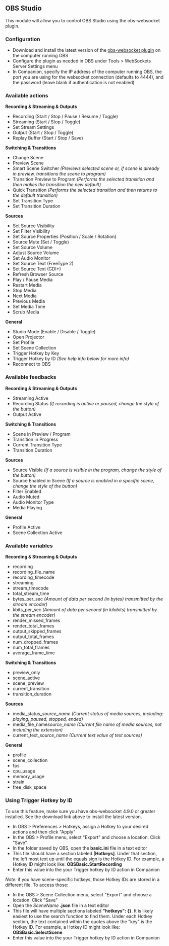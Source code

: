 ## OBS Studio

This module will allow you to control OBS Studio using the obs-websocket plugin.

### Configuration
* Download and install the latest version of the [obs-websocket plugin](https://github.com/Palakis/obs-websocket/releases) on the computer running OBS
* Configure the plugin as needed in OBS under Tools > WebSockets Server Settings menu
* In Companion, specify the IP address of the computer running OBS, the port you are using for the websocket connection (defaults to 4444), and the password (leave blank if authentication is not enabled)

### Available actions
**Recording & Streaming & Outputs**
* Recording (Start / Stop / Pause / Resume / Toggle)
* Streaming (Start / Stop / Toggle)
* Set Stream Settings
* Output (Start / Stop / Toggle)
* Replay Buffer (Start / Stop / Save)

**Switching & Transitions**
* Change Scene
* Preview Scene
* Smart Scene Switcher *(Previews selected scene or, if scene is already in preview, transitions the scene to program)*
* Transition Preview to Program *(Performs the selected transition and then makes the transition the new default)*
* Quick Transition *(Performs the selected transition and then returns to the default transition)*
* Set Transition Type
* Set Transition Duration

**Sources**
* Set Source Visibility
* Set Filter Visibility
* Set Source Properties (Position / Scale / Rotation)
* Source Mute (Set / Toggle)
* Set Source Volume
* Adjust Source Volume
* Set Audio Monitor
* Set Source Text (FreeType 2)
* Set Source Text (GDI+)
* Refresh Browser Source
* Play / Pause Media
* Restart Media
* Stop Media
* Next Media
* Previous Media
* Set Media Time
* Scrub Media

**General**
* Studio Mode (Enable / Disable / Toggle)
* Open Projector
* Set Profile
* Set Scene Collection
* Trigger Hotkey by Key
* Trigger Hotkey by ID *(See help info below for more info)*
* Reconnect to OBS

### Available feedbacks
**Recording & Streaming & Outputs**
* Streaming Active
* Recording Status *(If recording is active or paused, change the style of the button)*
* Output Active

**Switching & Transitions**
* Scene in Preview / Program
* Transition in Progress
* Current Transition Type
* Transition Duration

**Sources**
* Source Visible *(If a source is visible in the program, change the style of the button)*
* Source Enabled in Scene *(If a source is enabled in a specific scene, change the style of the button)*
* Filter Enabled
* Audio Muted
* Audio Monitor Type
* Media Playing

**General**
* Profile Active
* Scene Collection Active

### Available variables
**Recording & Streaming & Outputs**
* recording
* recording_file_name
* recording_timecode
* streaming
* stream_timecode
* total_stream_time
* bytes_per_sec *(Amount of data per second (in bytes) transmitted by the stream encoder)*
* kbits_per_sec *(Amount of data per second (in kilobits) transmitted by the stream encoder)*
* render_missed_frames
* render_total_frames
* output_skipped_frames
* output_total_frames
* num_dropped_frames
* num_total_frames
* average_frame_time

**Switching & Transitions**
* preview_only
* scene_active
* scene_preview
* current_transition
* transition_duration

**Sources**
* media_status_*source_name* *(Current status of media sources, including: playing, paused, stopped, ended)*
* media_file_name*source_name* *(Current file name of media sources, not including the extension)*
* current_text_*source_name* *(Current text value of text sources)*

**General**
* profile
* scene_collection
* fps
* cpu_usage
* memory_usage
* strain
* free_disk_space

### Using Trigger Hotkey by ID
To use this feature, make sure you have obs-websocket 4.9.0 or greater installed. See the download link above to install the latest version.

* In OBS > Preferences > Hotkeys, assign a Hotkey to your desired actions and then click "Apply"
* In the OBS > Profile menu, select "Export" and choose a location. Click "Save"
* In the folder saved by OBS, open the **basic.ini** file in a text editor
* This file should have a section labeled **[Hotkeys]**. Under that section, the left most text up until the equals sign is the Hotkey ID. For example, a Hotkey ID might look like: **OBSBasic.StartRecording**
* Enter this value into the your Trigger hotkey by ID action in Companion

*Note:* if you have scene-specific hotkeys, those Hotkey IDs are stored in a different file. To access those:
* In the OBS > Scene Collection menu, select "Export" and choose a location. Click "Save"
* Open the *SceneName* **.json** file in a text editor
* This file will have multiple sections labeled **"hotkeys": {}**. It is likely easiest to use the search function to find them. Under each Hotkey  section, the text contained within the quotes above the "key" is the Hotkey ID. For example, a Hotkey ID might look like: **OBSBasic.SelectScene**
* Enter this value into the your Trigger hotkey by ID action in Companion